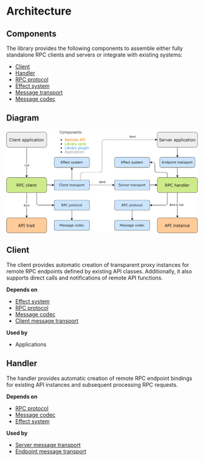 # Architecture

## Components

The library provides the following components to assemble either fully standalone RPC clients and servers or integrate with existing systems:

* [Client](https://www.javadoc.io/doc/org.automorph/automorph-core_3.0.0/latest/automorph/Client.html)
* [Handler](https://www.javadoc.io/doc/org.automorph/automorph-core_3.0.0/latest/automorph/Handler.html)
* [RPC protocol](https://www.javadoc.io/doc/org.automorph/automorph-spi_3.0.0/latest/automorph/spi/RpcProtocol.html)
* [Effect system](https://www.javadoc.io/doc/org.automorph/automorph-spi_3.0.0/latest/automorph/spi/EffectSystem.html)
* [Message transport](https://www.javadoc.io/doc/org.automorph/automorph-spi_3.0.0/latest/automorph/spi/MessageTransport.html)
* [Message codec](https://www.javadoc.io/doc/org.automorph/automorph-spi_3.0.0/latest/automorph/spi/MessageCodec.html)

## Diagram

![architecture](images/architecture.jpg)

## Client

The client provides automatic creation of transparent proxy instances for remote RPC endpoints defined by existing API classes. Additionally, it also
supports direct calls and notifications of remote API functions.

**Depends on**

* [Effect system](https://www.javadoc.io/doc/org.automorph/automorph-spi_3.0.0/latest/automorph/spi/EffectSystem.html)
* [RPC protocol](https://www.javadoc.io/doc/org.automorph/automorph-spi_3.0.0/latest/automorph/spi/RpcProtocol.html)
* [Message codec](https://www.javadoc.io/doc/org.automorph/automorph-spi_3.0.0/latest/automorph/spi/MessageCodec.html)
* [Client message transport](https://www.javadoc.io/doc/org.automorph/automorph-spi_3.0.0/latest/automorph/spi/ClientMessageTransport.html)

**Used by**

* Applications

## Handler

The handler provides automatic creation of remote RPC endpoint bindings for existing API instances and subsequent processing RPC requests.

**Depends on**

* [RPC protocol](https://www.javadoc.io/doc/org.automorph/automorph-spi_3.0.0/latest/automorph/spi/RpcProtocol.html)
* [Message codec](https://www.javadoc.io/doc/org.automorph/automorph-spi_3.0.0/latest/automorph/spi/MessageCodec.html)
* [Effect system](https://www.javadoc.io/doc/org.automorph/automorph-spi_3.0.0/latest/automorph/spi/EffectSystem.html)

**Used by**

* [Server message transport](https://www.javadoc.io/doc/org.automorph/automorph-spi_3.0.0/latest/automorph/spi/transport/ServerMessageTransport.html)
* [Endpoint message transport](https://www.javadoc.io/doc/org.automorph/automorph-spi_3.0.0/latest/automorph/spi/transport/EndpointMessageTransport.html)
